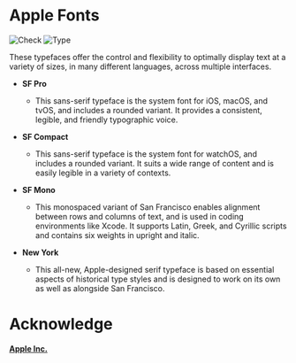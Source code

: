 # Apple Fonts

![Check](https://img.shields.io/badge/Status-Pass-brightgreen)
![Type](https://img.shields.io/badge/Type-Fonts-yellow)

These typefaces offer the control and flexibility to optimally display text at a variety of sizes, in many different languages, across multiple interfaces.
 
* **SF Pro**
  * This sans-serif typeface is the system font for iOS, macOS, and tvOS, and includes a rounded variant. It provides a consistent, legible, and friendly typographic voice.
 
* **SF Compact**
  * This sans-serif typeface is the system font for watchOS, and includes a rounded variant. It suits a wide range of content and is easily legible in a variety of contexts.
 
* **SF Mono**
  * This monospaced variant of San Francisco enables alignment between rows and columns of text, and is used in coding environments like Xcode. It supports Latin, Greek, and Cyrillic scripts and contains six weights in upright and italic.
 
* **New York**
  * This all-new, Apple-designed serif typeface is based on essential aspects of historical type styles and is designed to work on its own as well as alongside San Francisco.
  
# Acknowledge

[**Apple Inc.**](https://www.apple.com/)
